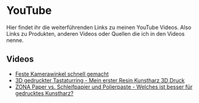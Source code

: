 # YouTube

Hier findet ihr die weiterführenden Links zu meinen YouTube Videos.
Also Links zu Produkten, anderen Videos oder Quellen die ich in den Videos nenne.


## Videos
* [Feste Kamerawinkel schnell gemacht](https://github.com/technikhobbyist/youtube/tree/main/shorts/Feste%20Kamerawinkel%20schnell%20gemacht)
* [3D gedruckter Tastaturring - Mein erster Resin Kunstharz 3D Druck](https://github.com/technikhobbyist/youtube/tree/main/videos/3D%20gedruckter%20Tastaturring%20-%20Mein%20erster%20Resin%20Kunstharz%203D%20Druck)
* [ZONA Paper vs. Schleifpapier und Polierpaste - Welches ist besser für gedrucktes Kunstharz?](https://github.com/technikhobbyist/youtube/tree/main/shorts/ZONA%20Paper%20vs.%20Schleifpapier%20und%20Polierpaste%20-%20Welches%20ist%20besser%20f%C3%BCr%20gedrucktes%20Kunstharz%3F%20%23shorts%20)
